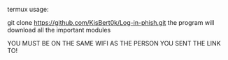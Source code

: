 termux usage:

git clone https://github.com/KisBert0k/Log-in-phish.git
the program will download all the important modules

YOU MUST BE ON THE SAME WIFI AS THE PERSON YOU SENT THE LINK TO!
